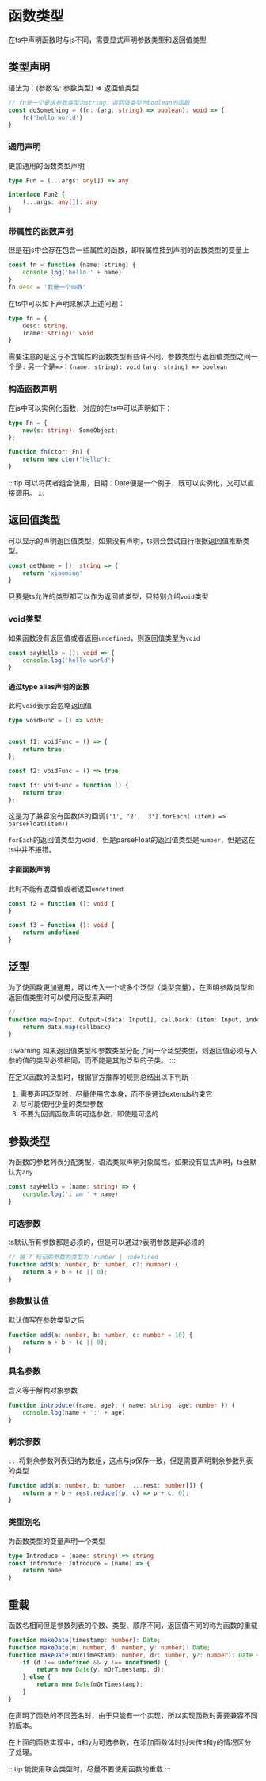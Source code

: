 # 函数类型

在ts中声明函数时与js不同，需要显式声明参数类型和返回值类型

## 类型声明

语法为：(参数名: 参数类型) => 返回值类型

```ts
// fn是一个要求参数类型为string，返回值类型为boolean的函数
const doSomething = (fn: (arg: string) => boolean): void => {
    fn('hello world')
}
```

### 通用声明

更加通用的函数类型声明

```ts
type Fun = (...args: any[]) => any

interface Fun2 {
    (...args: any[]): any
}
```

### 带属性的函数声明

但是在js中会存在包含一些属性的函数，即将属性挂到声明的函数类型的变量上

```js
const fn = function (name: string) {
    console.log('hello ' + name)
}
fn.desc = '我是一个函数'
```

在ts中可以如下声明来解决上述问题：

```ts
type fn = {
    desc: string,
    (name: string): void
}
```

需要注意的是这与不含属性的函数类型有些许不同，参数类型与返回值类型之间一个是`:`
另一个是`=>`：`(name: string): void` `(arg: string) => boolean`

### 构造函数声明

在js中可以实例化函数，对应的在ts中可以声明如下：

```ts
type Fn = {
    new(s: string): SomeObject;
};

function fn(ctor: Fn) {
    return new ctor("hello");
}
```

:::tip
可以将两者组合使用，日期：Date便是一个例子，既可以实例化，又可以直接调用。
:::

## 返回值类型

可以显示的声明返回值类型，如果没有声明，ts则会尝试自行根据返回值推断类型。

```ts
const getName = (): string => {
    return 'xiaoming'
}
```

只要是ts允许的类型都可以作为返回值类型，只特别介绍`void`类型

### void类型

如果函数没有返回值或者返回`undefined`，则返回值类型为`void`

```ts
const sayHello = (): void => {
    console.log('hello world')
}
```

#### 通过type alias声明的函数

此时`void`表示会忽略返回值

```ts
type voidFunc = () => void;


const f1: voidFunc = () => {
    return true;
};

const f2: voidFunc = () => true;

const f3: voidFunc = function () {
    return true;
};
```

这是为了兼容没有函数体的回调`['1', '2', '3'].forEach( (item) => parseFloat(item))`

`forEach`的返回值类型为void，但是parseFloat的返回值类型是`number`，但是这在ts中并不报错。

#### 字面函数声明

此时不能有返回值或者返回`undefined`

```ts
const f2 = function (): void {
}

const f3 = function (): void {
    return undefined
}
```

## 泛型

为了使函数更加通用，可以传入一个或多个泛型（类型变量），在声明参数类型和返回值类型时可以使用泛型来声明

```ts
// 
function map<Input, Output>(data: Input[], callback: (item: Input, index: number) => Output): Output[] {
    return data.map(callback)
}
```

:::warning
如果返回值类型和参数类型分配了同一个泛型类型，则返回值必须与入参的值的类型必须相同，而不能是其他泛型的子类。
:::

在定义函数的泛型时，根据官方推荐的规则总结出以下判断：

1. 需要声明泛型时，尽量使用它本身，而不是通过extends约束它
2. 尽可能使用少量的类型参数
3. 不要为回调函数声明可选参数，即使是可选的

## 参数类型

为函数的参数列表分配类型，语法类似声明对象属性。如果没有显式声明，ts会默认为`any`

```ts
const sayHello = (name: string) => {
    console.log('i am ' + name)
}
```

### 可选参数

ts默认所有参数都是必须的，但是可以通过`?`表明参数是非必须的

```ts
// 被`?`标记的参数的类型为：number | undefined
function add(a: number, b: number, c?: number) {
    return a + b + (c || 0);
}
```

### 参数默认值

默认值写在参数类型之后

```ts
function add(a: number, b: number, c: number = 10) {
    return a + b + (c || 0);
}
```

### 具名参数

含义等于解构对象参数

```ts
function introduce({name, age}: { name: string, age: number }) {
    console.log(name + ':' + age)
}
```

### 剩余参数

`...`将剩余参数列表归纳为数组，这点与js保存一致，但是需要声明剩余参数列表的类型

```ts
function add(a: number, b: number, ...rest: number[]) {
    return a + b + rest.reduce((p, c) => p + c, 0);
}
```

### 类型别名

为函数类型的变量声明一个类型

```ts
type Introduce = (name: string) => string
const introduce: Introduce = (name) => {
    return name
}
```

## 重载

函数名相同但是参数列表的个数、类型、顺序不同，返回值不同的称为函数的重载

```ts
function makeDate(timestamp: number): Date;
function makeDate(m: number, d: number, y: number): Date;
function makeDate(mOrTimestamp: number, d?: number, y?: number): Date {
    if (d !== undefined && y !== undefined) {
        return new Date(y, mOrTimestamp, d);
    } else {
        return new Date(mOrTimestamp);
    }
}
```

在声明了函数的不同签名时，由于只能有一个实现，所以实现函数时需要兼容不同的版本。

在上面的函数实现中，`d`和`y`为可选参数，在添加函数体时对未传`d`和`y`的情况区分了处理。

:::tip
能使用联合类型时，尽量不要使用函数的重载
:::



